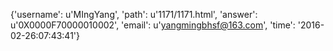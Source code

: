 {'username': u'MIngYang', 'path': u'1171/1171.html', 'answer': u'0X0000F70000010002', 'email': u'yangmingbhsf@163.com', 'time': '2016-02-26:07:43:41'}